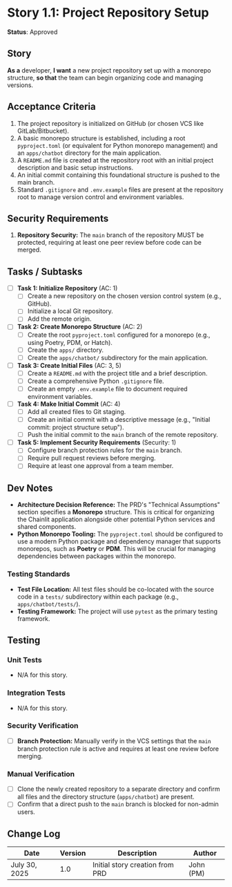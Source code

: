 # Story 1.1: Project Repository Setup

**Status**: Approved

## Story

**As a** developer,
**I want** a new project repository set up with a monorepo structure,
**so that** the team can begin organizing code and managing versions.

## Acceptance Criteria

1.  The project repository is initialized on GitHub (or chosen VCS like GitLab/Bitbucket).
2.  A basic monorepo structure is established, including a root `pyproject.toml` (or equivalent for Python monorepo management) and an `apps/chatbot` directory for the main application.
3.  A `README.md` file is created at the repository root with an initial project description and basic setup instructions.
4.  An initial commit containing this foundational structure is pushed to the main branch.
5.  Standard `.gitignore` and `.env.example` files are present at the repository root to manage version control and environment variables.

## Security Requirements

1.  **Repository Security:** The `main` branch of the repository MUST be protected, requiring at least one peer review before code can be merged.

## Tasks / Subtasks

-   [ ] **Task 1: Initialize Repository** (AC: 1)
    -   [ ] Create a new repository on the chosen version control system (e.g., GitHub).
    -   [ ] Initialize a local Git repository.
    -   [ ] Add the remote origin.
-   [ ] **Task 2: Create Monorepo Structure** (AC: 2)
    -   [ ] Create the root `pyproject.toml` configured for a monorepo (e.g., using Poetry, PDM, or Hatch).
    -   [ ] Create the `apps/` directory.
    -   [ ] Create the `apps/chatbot/` subdirectory for the main application.
-   [ ] **Task 3: Create Initial Files** (AC: 3, 5)
    -   [ ] Create a `README.md` with the project title and a brief description.
    -   [ ] Create a comprehensive Python `.gitignore` file.
    -   [ ] Create an empty `.env.example` file to document required environment variables.
-   [ ] **Task 4: Make Initial Commit** (AC: 4)
    -   [ ] Add all created files to Git staging.
    -   [ ] Create an initial commit with a descriptive message (e.g., "Initial commit: project structure setup").
    -   [ ] Push the initial commit to the `main` branch of the remote repository.
-   [ ] **Task 5: Implement Security Requirements** (Security: 1)
    -   [ ] Configure branch protection rules for the `main` branch.
    -   [ ] Require pull request reviews before merging.
    -   [ ] Require at least one approval from a team member.

## Dev Notes

* **Architecture Decision Reference:** The PRD's "Technical Assumptions" section specifies a **Monorepo** structure. This is critical for organizing the Chainlit application alongside other potential Python services and shared components.
* **Python Monorepo Tooling:** The `pyproject.toml` should be configured to use a modern Python package and dependency manager that supports monorepos, such as **Poetry** or **PDM**. This will be crucial for managing dependencies between packages within the monorepo.

### Testing Standards

* **Test File Location:** All test files should be co-located with the source code in a `tests/` subdirectory within each package (e.g., `apps/chatbot/tests/`).
* **Testing Framework:** The project will use `pytest` as the primary testing framework.

## Testing

### Unit Tests

* N/A for this story.

### Integration Tests

* N/A for this story.

### Security Verification

-   [ ] **Branch Protection:** Manually verify in the VCS settings that the `main` branch protection rule is active and requires at least one review before merging.

### Manual Verification

-   [ ] Clone the newly created repository to a separate directory and confirm all files and the directory structure (`apps/chatbot`) are present.
-   [ ] Confirm that a direct push to the `main` branch is blocked for non-admin users.

## Change Log

| Date          | Version | Description                   | Author      |
|---------------|---------|-------------------------------|-------------|
| July 30, 2025 | 1.0     | Initial story creation from PRD | John (PM)   |